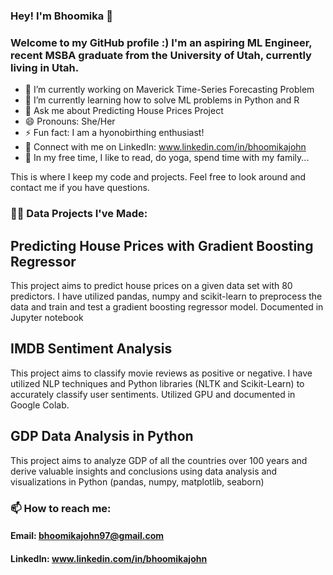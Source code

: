 <!--
**bhoomika-johnpedely/bhoomika-johnpedely** is a ✨ _special_ ✨ repository because its `README.md` (this file) appears on your GitHub profile.

Here are some ideas to get you started:

- 🔭 I’m currently working on ...
- 🌱 I’m currently learning ...
- 👯 I’m looking to collaborate on ...
- 🤔 I’m looking for help with ...
- 💬 Ask me about ...
- 📫 How to reach me: ...
- 😄 Pronouns: ...
- ⚡ Fun fact: ...
-->

### Hey! I'm Bhoomika 👋
### Welcome to my GitHub profile :) I'm an aspiring ML Engineer, recent MSBA graduate from the University of Utah, currently living in Utah. 

- 🔭 I’m currently working on Maverick Time-Series Forecasting Problem
- 🌱 I’m currently learning how to solve ML problems in Python and R
- 💬 Ask me about Predicting House Prices Project
- 😄 Pronouns: She/Her
- ⚡ Fun fact: I am a hyonobirthing enthusiast!
- 🤝 Connect with me on LinkedIn: www.linkedin.com/in/bhoomikajohn
- 🎈 In my free time, I like to read, do yoga, spend time with my family...
  
This is where I keep my code and projects. Feel free to look around and contact me if you have questions.

### 👨‍💻 Data Projects I've Made:

## Predicting House Prices with Gradient Boosting Regressor
This project aims to predict house prices on a given data set with 80 predictors. I have utilized pandas, numpy and scikit-learn to preprocess the data and train and test a gradient boosting regressor model. Documented in Jupyter notebook

## IMDB Sentiment Analysis
This project aims to classify movie reviews as positive or negative. I have utilized NLP techniques and Python libraries (NLTK and Scikit-Learn) to accurately classify user sentiments. Utilized GPU and documented in Google Colab. 

## GDP Data Analysis in Python
This project aims to analyze GDP of all the countries over 100 years and derive valuable insights and conclusions using data analysis and visualizations in Python (pandas, numpy, matplotlib, seaborn)

### 📫 How to reach me: 
#### Email: bhoomikajohn97@gmail.com
#### LinkedIn: www.linkedin.com/in/bhoomikajohn


